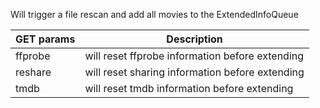 Will trigger a file rescan and add all movies to the ExtendedInfoQueue

| GET params | Description                                     |
| ---------- | ----------------------------------------------- |
| ffprobe    | will reset ffprobe information before extending |
| reshare    | will reset sharing information before extending |
| tmdb       | will reset tmdb information before extending    |
